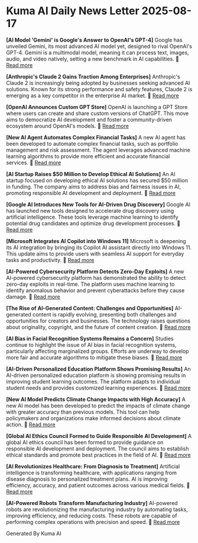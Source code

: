 # Kuma AI Daily News Letter 2025-08-17 

**[AI Model 'Gemini' is Google's Answer to OpenAI's GPT-4]**
Google has unveiled Gemini, its most advanced AI model yet, designed to rival OpenAI's GPT-4. Gemini is a multimodal model, meaning it can process text, images, audio, and video natively, setting a new benchmark in AI capabilities.
🔗 [Read more](https://www.example.com/gemini)

**[Anthropic's Claude 2 Gains Traction Among Enterprises]**
Anthropic's Claude 2 is increasingly being adopted by businesses seeking advanced AI solutions. Known for its strong performance and safety features, Claude 2 is emerging as a key competitor in the enterprise AI market.
🔗 [Read more](https://www.example.com/claude2)

**[OpenAI Announces Custom GPT Store]**
OpenAI is launching a GPT Store where users can create and share custom versions of ChatGPT. This move aims to democratize AI development and foster a community-driven ecosystem around OpenAI's models.
🔗 [Read more](https://www.example.com/gptstore)

**[New AI Agent Automates Complex Financial Tasks]**
A new AI agent has been developed to automate complex financial tasks, such as portfolio management and risk assessment. The agent leverages advanced machine learning algorithms to provide more efficient and accurate financial services.
🔗 [Read more](https://www.example.com/aiagentfinance)

**[AI Startup Raises $50 Million to Develop Ethical AI Solutions]**
An AI startup focused on developing ethical AI solutions has secured $50 million in funding. The company aims to address bias and fairness issues in AI, promoting responsible AI development and deployment.
🔗 [Read more](https://www.example.com/aistartup)

**[Google AI Introduces New Tools for AI-Driven Drug Discovery]**
Google AI has launched new tools designed to accelerate drug discovery using artificial intelligence. These tools leverage machine learning to identify potential drug candidates and optimize drug development processes.
🔗 [Read more](https://www.example.com/googleaidrugs)

**[Microsoft Integrates AI Copilot into Windows 11]**
Microsoft is deepening its AI integration by bringing its Copilot AI assistant directly into Windows 11. This update aims to provide users with seamless AI support for everyday tasks and productivity.
🔗 [Read more](https://www.example.com/copilotwin11)

**[AI-Powered Cybersecurity Platform Detects Zero-Day Exploits]**
A new AI-powered cybersecurity platform has demonstrated the ability to detect zero-day exploits in real-time. The platform uses machine learning to identify anomalous behavior and prevent cyberattacks before they cause damage.
🔗 [Read more](https://www.example.com/aiSecurity)

**[The Rise of AI-Generated Content: Challenges and Opportunities]**
AI-generated content is rapidly evolving, presenting both challenges and opportunities for creators and businesses. The technology raises questions about originality, copyright, and the future of content creation.
🔗 [Read more](https://www.example.com/aiContent)

**[AI Bias in Facial Recognition Systems Remains a Concern]**
Studies continue to highlight the issue of AI bias in facial recognition systems, particularly affecting marginalized groups. Efforts are underway to develop more fair and accurate algorithms to mitigate these biases.
🔗 [Read more](https://www.example.com/aiBias)

**[AI-Driven Personalized Education Platform Shows Promising Results]**
An AI-driven personalized education platform is showing promising results in improving student learning outcomes. The platform adapts to individual student needs and provides customized learning experiences.
🔗 [Read more](https://www.example.com/aiEducation)

**[New AI Model Predicts Climate Change Impacts with High Accuracy]**
A new AI model has been developed to predict the impacts of climate change with greater accuracy than previous models. This tool can help policymakers and organizations make informed decisions about climate action.
🔗 [Read more](https://www.example.com/aiClimate)

**[Global AI Ethics Council Formed to Guide Responsible AI Development]**
A global AI ethics council has been formed to provide guidance on responsible AI development and deployment. The council aims to establish ethical standards and promote best practices in the field of AI.
🔗 [Read more](https://www.example.com/aiEthics)

**[AI Revolutionizes Healthcare: From Diagnosis to Treatment]**
Artificial intelligence is transforming healthcare, with applications ranging from disease diagnosis to personalized treatment plans. AI is improving efficiency, accuracy, and patient outcomes across various medical fields.
🔗 [Read more](https://www.example.com/aiHealth)

**[AI-Powered Robots Transform Manufacturing Industry]**
AI-powered robots are revolutionizing the manufacturing industry by automating tasks, improving efficiency, and reducing costs. These robots are capable of performing complex operations with precision and speed.
🔗 [Read more](https://www.example.com/aiRobots)

Generated By Kuma AI